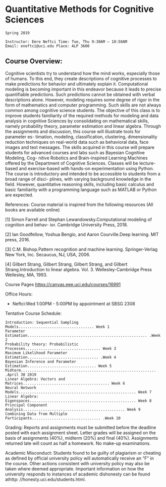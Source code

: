 # Quantitative Methods for Cognitive Sciences

```
Spring 2019
```
```
Instructor: Emre Neftci Time: Tue, Thu 9:30AM – 10:50AM
Email: eneftci@uci.edu Place: ALP 3600
```
## Course Overview: 
Cognitive scientists try to understand how the mind works, especially
those of humans. To this end, they create descriptions of cognitive processes to make predictions
for behavior and ultimately explain it. Computational modeling is becoming important in this
endeavor because it leads to precise quantifiable predictions. Such predictions cannot be obtained
with verbal descriptions alone. However, modeling requires some degree of rigor in the form of
mathematics and computer programming. Such skills are not always common among cognitive
science students.
The objective of this class is to improve students familiarity of the required
methods for modeling and data analysis in cognitive Sciences by consolidating on
mathematical skills, namely probability theory, parameter estimation and linear
algebra.
Through the assignments and discussion, this course will illustrate tools for parameter es-
timation, modeling, classification, clustering, dimensionality reduction techniques on real-world
data such as behavioral data, face images and text messages. The skills acquired in this course
will prepare students for advanced courses and labs such as Bayesian Cognitive Modeling, Cog-
nitive Robotics and Brain-inspired Learning Machines offered by the Department of Cognitive
Sciences.
Classes will be lecture-based and exercise-based with hands-on experimentation using Python.
The course is introductory and intended to be accessible to students from a broad range of disci-
plines, with varying background knowledge in the field. However, quantitative reasoning skills,
including basic calculus and basic familiarity with a programming language such as MATLAB
or Python are expected.

References: Course material is inspired from the following resources (All books are available
online)

[1] Simon Farrell and Stephan Lewandowsky.Computational modeling of cognition and behav-
ior. Cambridge University Press, 2018.

[2] Ian Goodfellow, Yoshua Bengio, and Aaron Courville.Deep learning. MIT press, 2016.

[3] C.M. Bishop.Pattern recognition and machine learning. Springer-Verlag New York, Inc.
Secaucus, NJ, USA, 2006.

[4] Gilbert Strang, Gilbert Strang, Gilbert Strang, and Gilbert Strang.Introduction to linear
algebra. Vol. 3. Wellesley-Cambridge Press Wellesley, MA, 1993.

Course Pages https://canvas.eee.uci.edu/courses/16991

Office Hours:

- Neftci:Wed 1:00PM - 5:00PM by appointment at SBSG 2308


Tentative Course Schedule:

```
Introduction: Sequential Sampling Models.................................. Week 1
Parameter Estimation...................................................... .Week 2
Probability theory: Probabilistic Processes.................................. Week 3
Maximum Likelihood Parameter Estimation................................ .Week 4
Bayesian Inference and Parameter Estimation............................... Week 5
Midterm............................................................. .April 30 2019
Linear Algebra: Vectors and Matrices....................................... Week 6
Neural Network Models..................................................... Week 7
Linear Algebra: Eigenspaces................................................ Week 8
Principal Component Analysis.............................................. Week 9
Combining Data from Multiple Participants............................... .Week 10
```
Grading: Reports and assignments must be submitted before the deadline posted with each
assignment sheet. Letter grades will be assigned on the basis of assignments (40%), midterm
(20%) and final (40%). Assignments returned late will count as half a homework. No make-up
examinations.

Academic Misconduct: Students found to be guilty of plagiarism or cheating as defined by
official university policy will automatically receive an “F” in the course. Other actions consistent
with university policy may also be taken where deemed appropriate. Important information
on how the university responds to instances of academic dishonesty can be found athttp:
//honesty.uci.edu/students.html.



